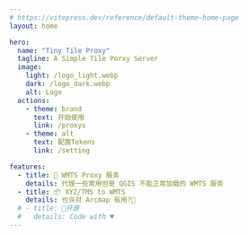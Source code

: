 ```yaml
---
# https://vitepress.dev/reference/default-theme-home-page
layout: home

hero:
  name: "Tiny Tile Proxy"
  tagline: A Simple Tile Porxy Server
  image:
    light: /logo_light.webp
    dark: /logo_dark.webp
    alt: Logo
  actions:
    - theme: brand
      text: 开始使用
      link: /proxys
    - theme: alt
      text: 配置Tokens
      link: /setting

features:
  - title: 📄 WMTS Proxy 服务
    details: 代理一些常用但是 QGIS 不能正常加载的 WMTS 服务
  - title: 📦 XYZ/TMS to WMTS
    details: 也许对 Arcmap 有用?🤔
  # - title: 💯开源
  #   details: Code with ♥️
---
```

